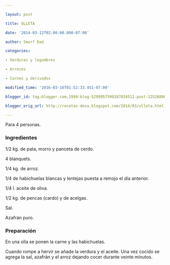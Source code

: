 ```yaml
---

layout: post

title: OLLETA

date: '2014-03-12T02:00:00.000-07:00'

author: Smurf Dad

categories:

- Verduras y legumbres

- Arroces

- Carnes y derivados

modified_time: '2016-03-16T01:52:33.451-07:00'

blogger_id: tag:blogger.com,1999:blog-5299957599287034512.post-2252680637058429038

blogger_orig_url: http://recetas-desa.blogspot.com/2014/03/olleta.html

---
```


Para 4 personas.

<h3>Ingredientes</h3>

1/2 kg. de pata, morro y panceta de cerdo.

4 blanquets.

1/4 kg. de arroz.

1/4 de habichuelas blancas y lentejas puesta a remojo el día anterior.

1/4 l. aceite de oliva.

1/2 kg. de pencas (cardo) y de acelgas.

Sal.

Azafrán puro.

<h3>Preparación</h3>

En una olla se ponen la carne y las habichuelas.

Cuando rompe a hervir se añade la verdura y el aceite. Una vez cocido se agrega la sal, azafrán y el arroz dejando cocer durante veinte minutos.
